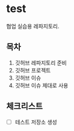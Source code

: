 # test
협업 실습용 레파지토리.

## 목차
1. 깃허브 레파지토리 준비
2. 깃허브 프로젝트
3. 깃허브 이슈
4. 깃허브 이슈 제대로 사용

## 체크리스트
- [ ] 테스트 저장소 생성
